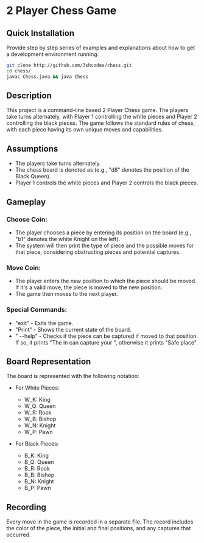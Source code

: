 # 2 Player Chess Game

## Quick Installation
Provide step by step series of examples and explanations about how to get a development environment running.

```bash
git clone http://github.com/3shcodes/chess.git
cd chess/
javac Chess.java && java Chess
```


## Description
This project is a command-line based 2 Player Chess game. The players take turns alternately, with Player 1 controlling the white pieces and Player 2 controlling the black pieces. The game follows the standard rules of chess, with each piece having its own unique moves and capabilities.

## Assumptions
- The players take turns alternately.
- The chess board is denoted as <Num><Alphabet> (e.g., "d8" denotes the position of the Black Queen).
- Player 1 controls the white pieces and Player 2 controls the black pieces.

## Gameplay
### Choose Coin:
- The player chooses a piece by entering its position on the board (e.g., "b1" denotes the white Knight on the left).
- The system will then print the type of piece and the possible moves for that piece, considering obstructing pieces and potential captures.

### Move Coin:
- The player enters the new position to which the piece should be moved. If it's a valid move, the piece is moved to the new position.
- The game then moves to the next player.

### Special Commands:
- "exit" - Exits the game.
- "Print" - Shows the current state of the board.
- "<Position> --help" - Checks if the piece can be captured if moved to that position. If so, it prints "The <Coin> in <position> can capture your <coin>", otherwise it prints "Safe place".

## Board Representation
The board is represented with the following notation:

- For White Pieces:
  - W_K: King
  - W_Q: Queen
  - W_R: Rook
  - W_B: Bishop
  - W_N: Knight
  - W_P: Pawn

- For Black Pieces:
  - B_K: King
  - B_Q: Queen
  - B_R: Rook
  - B_B: Bishop
  - B_N: Knight
  - B_P: Pawn

## Recording
Every move in the game is recorded in a separate file. The record includes the color of the piece, the initial and final positions, and any captures that occurred.

